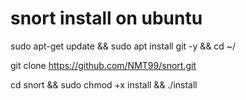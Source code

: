 # snort install on ubuntu
sudo apt-get update && sudo apt install git -y  &&  cd ~/

git clone https://github.com/NMT99/snort.git

cd snort && sudo chmod +x install && ./install
